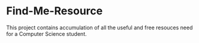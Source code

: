 # Find-Me-Resource
 This project contains accumulation of all the useful and free resouces need for a Computer Science student.
